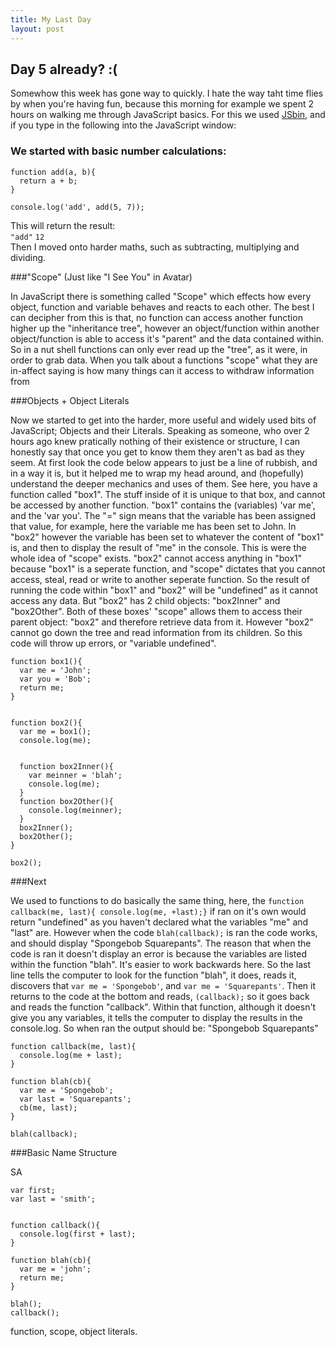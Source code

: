 ```yaml
---
title: My Last Day
layout: post
---
```


## Day 5 already? :(

Somewhow this week has gone way to quickly. I hate the way taht time flies by when you're having fun, because this morning for example we spent 2 hours on walking me through JavaScript basics. For
this we used [JSbin](http://jsbin.com/OruSetU/1/edit), and if you type in the following into the JavaScript window:

### We started with basic number calculations:

    function add(a, b){
      return a + b;
    }
    
    console.log('add', add(5, 7));

This will return the result:
<br>
`"add"`
`12`
<br>
Then I moved onto harder maths, such as subtracting, multiplying and dividing.

###"Scope" (Just like "I See You" in Avatar)

In JavaScript there is something called "Scope" which effects how every object, function and variable behaves and reacts to each other. The best I can decipher from this is that, no function can
access another function higher up the "inheritance tree", however an object/function within another object/function is able to access it's "parent" and the data contained within. So in a nut shell
functions can only ever read up the "tree", as it were, in order to grab data. When you talk about a functions "scope" what they are in-affect saying is how many things can it access to withdraw
information from



###Objects + Object Literals

Now we started to get into the harder, more useful and widely used bits of JavaScript; Objects and their Literals. Speaking as someone, who over 2 hours ago knew pratically nothing of their existence
or structure, I can honestly say that once you get to know them they aren't as bad as they seem. At first look the code below appears to just be a line of rubbish, and in a way it is, but it helped
me to wrap my head around, and (hopefully) understand the deeper mechanics and uses of them. See here, you have a function called "box1". The stuff inside of it is unique to that box, and cannot be
accessed by another function. "box1" contains the (variables) 'var me', and the 'var you'. The "=" sign means that the variable has been assigned that value, for example, here the variable me has been
set to John. In "box2" however the variable has been set to whatever the content of "box1" is, and then to display the result of "me" in the console. This is were the whole idea of "scope" exists. 
"box2" cannot access anything in "box1" because "box1" is a seperate function, and "scope" dictates that you cannot access, steal, read or write to another seperate function. So the result of running
the code within "box1" and "box2" will be "undefined" as it cannot access any data. But "box2" has 2 child objects: "box2Inner" and "box2Other". Both of these boxes' "scope" allows them to access 
their parent object: "box2" and therefore retrieve data from it. However "box2" cannot go down the tree and read information from its children. So this code will throw up errors, or
"variable undefined". 



    function box1(){
      var me = 'John';
      var you = 'Bob';
      return me;
    }
    
    
    function box2(){
      var me = box1();
      console.log(me);
     
      
      function box2Inner(){
        var meinner = 'blah';
        console.log(me);
      }
      function box2Other(){
        console.log(meinner);
      }
      box2Inner();
      box2Other();
    }
    
    box2();

###Next

We used to functions to do basically the same thing, here, the `function callback(me, last){ console.log(me, +last);}` if ran on it's own would return "undefined" as you haven't declared what the 
variables "me" and "last" are. However when the code `blah(callback);` is ran the code works, and should display "Spongebob Squarepants". The reason that when the code is ran it doesn't display an
error is because the variables are listed within the function "blah". It's easier to work backwards here. So the last line tells the computer to look for the function "blah", it does, reads it,
discovers that `var me = 'Spongebob'`, and `var me = 'Squarepants'`. Then it returns to the code at the bottom and reads, `(callback);` so it goes back and reads the function "callback". Within that
function, although it doesn't give you any variables, it tells the computer to display the results in the console.log. So when ran the output should be: "Spongebob Squarepants"




    function callback(me, last){
      console.log(me + last);
    }
    
    function blah(cb){
      var me = 'Spongebob';
      var last = 'Squarepants';
      cb(me, last);
    }
    
    blah(callback);




###Basic Name Structure

SA


    var first;
    var last = 'smith';
    
    
    function callback(){
      console.log(first + last);
    }
    
    function blah(cb){
      var me = 'john';  
      return me;
    }
    
    blah();
    callback();







function, scope, object literals.